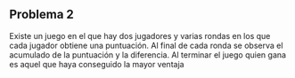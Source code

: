## Problema 2

Existe un juego en el que hay dos jugadores y varias rondas en los que cada jugador obtiene 
una puntuación. Al final de cada ronda se observa el acumulado de la puntuación y la 
diferencia. Al terminar el juego quien gana es aquel que haya conseguido la mayor ventaja